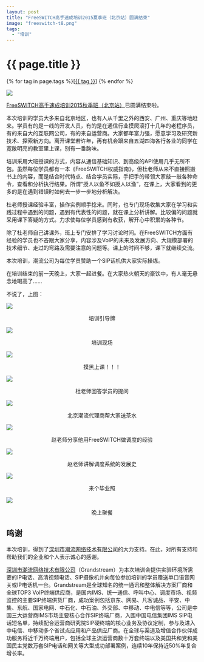 ```yaml
---
layout: post
title: "FreeSWITCH高手速成培训2015夏季班（北京站）圆满结束"
image: "freeswitch-t8.png"
tags:
  - "培训"
---
```


# {{ page.title }}

<div class="tags">
{% for tag in page.tags %}[<a class="tag" href="/tags.html#{{ tag }}">{{ tag }}</a>] {% endfor %}
</div>

<p><img src="/images/fscnds2015/images_training/IMG_20150913_143749.jpg"  /></p>

[FreeSWITCH高手速成培训2015秋季班（北京站）](/2015/05/29/freeswitch-training-2015-bj.html)已圆满结束啦。

本次培训的学员大多来自北京地区，也有人从千里之外的西安、广州、重庆等地赶来。学员有的是一线的开发人员，有的是在通信行业摸爬滚打十几年的老程序员，有的来自大的互联网公司，有的来自运营商。大家都年富力强，愿意学习及研究新技术、探索新方向。离开课堂若许年，再有机会跟来自五湖四海各行各业的同学在宽敞明亮的教室里上课，别有一番韵味。

培训采用大班授课的方式，内容从通信基础知识、到高级的API使用几乎无所不包。虽然每位学员都有一本《FreeSWITCH权威指南》，但杜老师从来不直接照搬书上的内容，而是结合时代特点、结合学员实际，手把手的带领大家敲一敲各种命令，查看和分析执行结果。所谓“授人以鱼不如授人以渔”，在课上，大家看到的更多的是在遇到错误时如何去一步一步地分析解决。

杜老师授课经验丰富，操作实例顺手捻来。同时，也专门现场收集大家在学习和实践过程中遇到的问题，遇到有代表性的问题，就在课上分析讲解。比较偏的问题就采用课下答疑的方式。力求使每位学员感到有收获，解开心中积累的各种节。

除了杜老师自己讲课外，班上专门安排了学习讨论时间。在FreeSWITCH方面有经验的学员也不吝跟大家分享，内容涉及VoIP的未来及发展方向、大规模部署的技术细节、走过的弯路及需要注意的问题等。课上的时间不够，课下就继续交流。

本次培训，潮流公司为每位学员赞助一个SIP话机供大家实际操练。

在培训结束的前一天晚上，大家一起进餐。在大家热火朝天的豪饮中，有人毫无悬念地喝高了……

不说了，上图：

<p><img src="/images/fscnds2015/images_training/IMG_20150912_214257.jpg"  /></p>
<div style="text-align: center">培训引导牌</div>
<p><img src="/images/fscnds2015/images_training/IMG_20150912_145038.jpg"  /></p>
<div style="text-align: center">培训现场</div>
<p><img src="/images/fscnds2015/images_training/2106985460.jpg"  /></p>
<div style="text-align: center">摸黑上课！！！</div>
<p><img src="/images/fscnds2015/images_training/815796274.jpg"  /></p>
<div style="text-align: center">杜老师回答学员的提问</div>
<p><img src="/images/fscnds2015/images_training/IMG_20150912_145001.jpg"  /></p>
<div style="text-align: center">北京潮流代理商帮大家送茶水</div>
<p><img src="/images/fscnds2015/images_training/IMG_20150913_133422.jpg"  /></p>
<div style="text-align: center">赵老师分享他用FreeSWITCH做调度的经验</div>
<p><img src="/images/fscnds2015/images_training/IMG_20150913_140000.jpg"  /></p>
<div style="text-align: center">赵老师讲解调度系统的发展史</div>
<p><img src="/images/fscnds2015/images_training/IMG_20150913_143749.jpg"  /></p>
<div style="text-align: center">来个毕业照</div>
<p><img src="/images/fscnds2015/images_training/IMG_20150913_181317.jpg"  /></p>
<div style="text-align: center">晚上聚餐</div>




## 鸣谢

本次培训，得到了[深圳市潮流网络技术有限公司](http://www.grandstream.cn/About.aspx?TypeId=15)的大力支持。在此，对所有支持和帮助我们的企业和个人表示诚心的感谢。

[深圳市潮流网络技术有限公司](http://www.grandstream.cn/About.aspx?TypeId=15)（Grandstream）为本次培训会提供实验环境所需要的IP电话、高清视频电话、SIP摄像机并向每位参加培训的学员赠送单口语音网关或IP电话机一台。Grandstream是全球知名的统一通讯和整体解决方案厂商和全球TOP3 VoIP终端供应商，是国内IMS、统一通信、呼叫中心、调度市场、视频监控的主要SIP终端供货厂商，成功案例包括京东、网易、凡客诚品、平安、中集、东航、国家电网、中石化、中石油、外交部、中移动、中电信等等，公司是中国三大运营商IMS市场主要核心合作SIP终端厂商，入围中国电信集团IMS SIP电话短名单，持续配合运营商研究院SIP硬终端的核心业务及协议定制，参与及进入中电信、中移动多个省试点应用和产品供应厂商。在全球与渠道及增值合作伙伴成功服务将近千万终端用户，包括全球主流运营商数十万套终端以及美国共和党和美国民主党数万套SIP电话和网关等大型成功部署案例，连续10年保持近50%年复合增长率。
